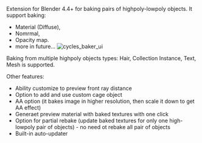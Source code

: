 Extension for Blender 4.4+ for baking pairs of highpoly-lowpoly objects. 
It support baking:  
 * Material (Diffuse),
 * Nomrmal,
 * Opacity map.
 * more in future...
![cycles_baker_ui](https://github.com/user-attachments/assets/d79ce21c-f018-43bb-8713-6871e539e6dc)

Baking from multiple highpoly objects types: Hair, Collection Instance, Text, Mesh is supported.

Other features:
* Ability customize to preview front ray distance
* Option to add and use custom cage object
* AA option (it bakes image in higher resolution, then scale it down to get AA effect)
* Generaet preview material with baked textures with one click
* Option for partial rebake (update baked textures for only one high-lowpoly pair of objects) - no need ot rebake all pair of objects
* Built-in auto-updater
